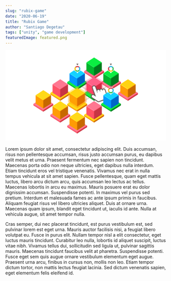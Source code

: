 ```yaml
---
slug: "rubix-game"
date: "2020-06-19"
title: "Rubix Game"
author: "Santiago Degetau"
tags: ["unity", "game development"]
featuredImage: featured.png
---
```


![Rubix game](./featured.png)

Lorem ipsum dolor sit amet, consectetur adipiscing elit. Duis accumsan, risus non pellentesque accumsan, risus justo accumsan purus, eu dapibus velit metus et urna. Praesent fermentum nec sapien non tincidunt. Maecenas porta odio non neque ultricies, eget dapibus nulla interdum. Etiam tincidunt eros vel tristique venenatis. Vivamus nec erat in nulla tempus vehicula at sit amet sapien. Fusce pellentesque, quam eget mattis luctus, libero arcu dictum arcu, quis accumsan leo lectus ac tellus. Maecenas lobortis in arcu eu maximus. Mauris posuere erat eu dolor dignissim accumsan. Suspendisse potenti. In maximus vel purus sed pretium. Interdum et malesuada fames ac ante ipsum primis in faucibus. Aliquam feugiat risus vel libero ultricies aliquet. Duis at ornare urna. Maecenas quam ipsum, blandit eget tincidunt ut, iaculis id ante. Nulla at vehicula augue, sit amet tempor nulla.

Cras semper, dui nec placerat tincidunt, est purus vestibulum est, sed pulvinar lorem est eget urna. Mauris auctor facilisis nisi, a feugiat libero volutpat eu. Fusce in purus elit. Nullam tempor nisl a elit consectetur, eget luctus mauris tincidunt. Curabitur leo nulla, lobortis id aliquet suscipit, luctus vitae nibh. Vivamus tellus dui, sollicitudin sed ligula ut, pulvinar sagittis mauris. Maecenas tincidunt faucibus velit at pharetra. Suspendisse potenti. Fusce eget sem quis augue ornare vestibulum elementum eget augue. Praesent urna arcu, finibus in cursus non, mollis non leo. Etiam tempor dictum tortor, non mattis lectus feugiat lacinia. Sed dictum venenatis sapien, eget elementum felis eleifend id.
